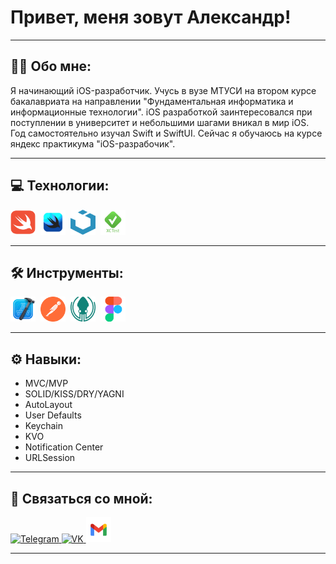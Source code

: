 # Привет, меня зовут Александр!

---

<!--
**AlexanderPleshakov/alexanderpleshakov** is a ✨ _special_ ✨ repository because its `README.md` (this file) appears on your GitHub profile.

Here are some ideas to get you started:

- 🔭 I’m currently working on ...
- 🌱 I’m currently learning ...
- 👯 I’m looking to collaborate on ...
- 🤔 I’m looking for help with ...
- 💬 Ask me about ...
- 📫 How to reach me: ...
- 😄 Pronouns: ...
- ⚡ Fun fact: ...
-->

## :man_technologist: Обо мне:

Я начинающий iOS-разработчик. Учусь в вузе МТУСИ на втором курсе бакалавриата на направлении "Фундаментальная информатика и информационные технологии". iOS разработкой заинтересовался при поступлении в университет и небольшими шагами вникал в мир iOS. Год самостоятельно изучал Swift и SwiftUI. Сейчас я обучаюсь на курсе яндекс практикума "iOS-разрабочик". 

---



## 💻 Технологии:

<div>
  <img src="https://github.com/devicons/devicon/blob/master/icons/swift/swift-original.svg" title="Swift" alt="swift" width="40" height="40"/>&nbsp
  <img src="https://github.com/AlexanderPleshakov/alexanderpleshakov/blob/main/assets/swiftui.png" title="SwiftUI" alt="swiftUI" width="40" height="40"/>&nbsp
  <img src="https://github.com/AlexanderPleshakov/alexanderpleshakov/blob/main/assets/uikit.svg" title="UIKit" alt="UIKIt" width="40" height="40"/>&nbsp
  <img src="https://github.com/AlexanderPleshakov/alexanderpleshakov/blob/main/assets/xctests.png.webp" title="UI/Unit Tests" alt="XCTest" width="40" height="40"/>&nbsp
</div>

---

## 🛠 Инструменты:

<div>
   <img src="https://github.com/devicons/devicon/blob/master/icons/xcode/xcode-original.svg" title="Xcode" alt="Xcode" width="40" height="40"/>&nbsp;
   <img src="https://github.com/AlexanderPleshakov/alexanderpleshakov/blob/main/assets/postman.svg" title="Postman" alt="Postman" width="40" height="40"/>&nbsp;
   <img src="https://github.com/AlexanderPleshakov/alexanderpleshakov/blob/main/assets/gitkraken.svg" title="GitKraken" alt="GitKraken" width="40" height="40"/>&nbsp;
   <img src="https://github.com/devicons/devicon/blob/master/icons/figma/figma-original.svg" title="figma" alt="figma" width="40" height="40"/>&nbsp;
</div>

---

## ⚙️ Навыки:
- MVC/MVP
- SOLID/KISS/DRY/YAGNI
- AutoLayout
- User Defaults
- Keychain
- KVO
- Notification Center
- URLSession

---

## 🤝 Связаться со мной:

  <div id="badges">
    <a href="https://t.me/AlexanderPleshakovOne" target="_blank">
      <img src="https://cdn-icons-png.flaticon.com/512/2111/2111646.png" width="40" height="40" alt="Telegram" />
    </a>
    <a href="https://vk.com/prostoal_ex" target="_blank">
      <img src="https://cdn-icons-png.flaticon.com/512/145/145813.png" width="40" height="40" alt="VK"/>
    </a>
    <a href="mailto:alexanderpleshakovone@gmail.com" target="_blank">
      <img src="https://github.com/AlexanderPleshakov/alexanderpleshakov/blob/main/assets/gmail.png" width="40" height="40" alt="Gmail"/>
    </a>
  </div>

---

